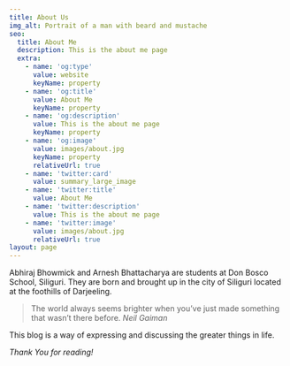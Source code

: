 ```yaml
---
title: About Us
img_alt: Portrait of a man with beard and mustache
seo:
  title: About Me
  description: This is the about me page
  extra:
    - name: 'og:type'
      value: website
      keyName: property
    - name: 'og:title'
      value: About Me
      keyName: property
    - name: 'og:description'
      value: This is the about me page
      keyName: property
    - name: 'og:image'
      value: images/about.jpg
      keyName: property
      relativeUrl: true
    - name: 'twitter:card'
      value: summary_large_image
    - name: 'twitter:title'
      value: About Me
    - name: 'twitter:description'
      value: This is the about me page
    - name: 'twitter:image'
      value: images/about.jpg
      relativeUrl: true
layout: page
---
```

Abhiraj Bhowmick and Arnesh Bhattacharya are students at Don Bosco School, Siliguri. They are born and brought up in the city of Siliguri located at the foothills of Darjeeling.



> The world always seems brighter when you’ve just made something that wasn’t there before. <cite>Neil Gaiman</cite>

This blog is a way of expressing and discussing the greater things in life.

*Thank You for reading!*
